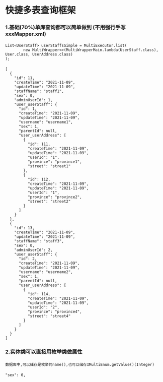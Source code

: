 # 快捷多表查询框架
### 1.基础(70%)单库查询都可以简单做到 (不用强行手写xxxMapper.xml)
####
    List<UserStaff> userStaffsSimple = MultiExecutor.list(
            new MultiWrapper<>(MultiWrapperMain.lambda(UserStaff.class), User.class, UserAddress.class)
    );
####
	[
	  {
	    "id": 11,
	    "createTime": "2021-11-09",
	    "updateTime": "2021-11-09",
	    "staffName": "staff1",
	    "sex": 0,
	    "adminUserId": 1,
	    "user_userStaff": {
	      "id": 1,
	      "createTime": "2021-11-09",
	      "updateTime": "2021-11-09",
	      "username": "username1",
	      "sex": 1,
	      "parentId": null,
	      "user_userAddress": [
	        {
	          "id": 111,
	          "createTime": "2021-11-09",
	          "updateTime": "2021-11-09",
	          "userId": "1",
	          "province": "province1",
	          "street": "street1"
	        },
	        {
	          "id": 112,
	          "createTime": "2021-11-09",
	          "updateTime": "2021-11-09",
	          "userId": "1",
	          "province": "province2",
	          "street": "street2"
	        }
	      ]
	    }
	  },
	  {
	    "id": 13,
	    "createTime": "2021-11-09",
	    "updateTime": "2021-11-09",
	    "staffName": "staff3",
	    "sex": 0,
	    "adminUserId": 2,
	    "user_userStaff": {
	      "id": 2,
	      "createTime": "2021-11-09",
	      "updateTime": "2021-11-09",
	      "username": "username2",
	      "sex": 1,
	      "parentId": null,
	      "user_userAddress": [
	        {
	          "id": 114,
	          "createTime": "2021-11-09",
	          "updateTime": "2021-11-09",
	          "userId": "2",
	          "province": "province4",
	          "street": "street4"
	        }
	      ]
	    }
	  }
	]
### 2.实体类可以直接用枚举类做属性
####
    数据库中,可以储存是枚举的name(),也可以储存IMultiEnum.getValue()(Integer)
####
    "sex": 0,